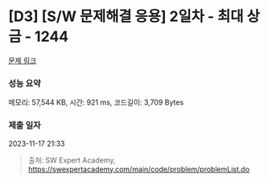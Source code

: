 # [D3] [S/W 문제해결 응용] 2일차 - 최대 상금 - 1244 

[문제 링크](https://swexpertacademy.com/main/code/problem/problemDetail.do?contestProbId=AV15Khn6AN0CFAYD) 

### 성능 요약

메모리: 57,544 KB, 시간: 921 ms, 코드길이: 3,709 Bytes

### 제출 일자

2023-11-17 21:33



> 출처: SW Expert Academy, https://swexpertacademy.com/main/code/problem/problemList.do